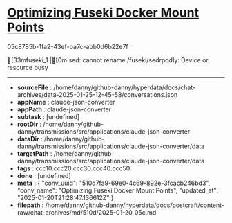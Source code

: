 # [Optimizing Fuseki Docker Mount Points](https://claude.ai/chat/510d7fa9-69e0-4c69-892e-3fcacb246bd3)

05c8785b-1fa2-43ef-ba7c-abb0d6b22e7f

[33mfuseki_1      |[0m sed: cannot rename /fuseki/sedrpqdIy: Device or resource busy

---

* **sourceFile** : /home/danny/github-danny/hyperdata/docs/chat-archives/data-2025-01-25-12-45-58/conversations.json
* **appName** : claude-json-converter
* **appPath** : claude-json-converter
* **subtask** : [undefined]
* **rootDir** : /home/danny/github-danny/transmissions/src/applications/claude-json-converter
* **dataDir** : /home/danny/github-danny/transmissions/src/applications/claude-json-converter/data
* **targetPath** : /home/danny/github-danny/transmissions/src/applications/claude-json-converter/data
* **tags** : ccc10.ccc20.ccc30.ccc40.ccc50
* **done** : [undefined]
* **meta** : {
  "conv_uuid": "510d7fa9-69e0-4c69-892e-3fcacb246bd3",
  "conv_name": "Optimizing Fuseki Docker Mount Points",
  "updated_at": "2025-01-20T21:28:47.136612Z"
}
* **filepath** : /home/danny/github-danny/hyperdata/docs/postcraft/content-raw/chat-archives/md/510d/2025-01-20_05c.md